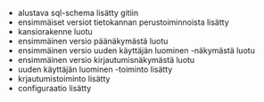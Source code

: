 
- alustava sql-schema lisätty gitiin
- ensimmäiset versiot tietokannan perustoiminnoista lisätty
- kansiorakenne luotu
- ensimmäinen versio päänäkymästä luotu
- ensimmäinen versio uuden käyttäjän luominen -näkymästä luotu
- ensimmäinen versio kirjautumisnäkymästä luotu
- uuden käyttäjän luominen -toiminto lisätty
- krjautumistoiminto lisätty
- configuraatio lisätty

